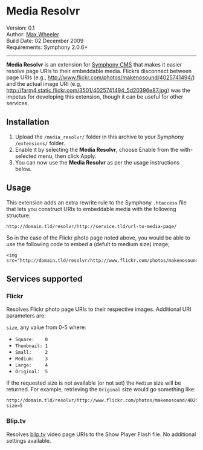 # Media Resolvr #

Version: 0.1  
Author: [Max Wheeler](http://makenosound.com)  
Build Date: 02 December 2009  
Requirements: Symphony 2.0.6+

***

**Media Resolvr** is an extension for [Symphony CMS](http://symphony-cms.com/) that makes it easier resolve page URIs to their embeddable media. Flickrs disconnect between page URIs (e.g., <http://www.flickr.com/photos/makenosound/4025741494/>) and the actual image URI (e.g, <http://farm4.static.flickr.com/3501/4025741494_5d20396e87.jpg>) was the impetus for developing this extension, though it can be useful for other services.

## Installation ##

1. Upload the `/media_resolvr/` folder in this archive to your Symphony `/extensions/` folder.
2. Enable it by selecting the **Media Resolvr**, choose Enable from the with-selected menu, then click Apply.
3. You can now use the **Media Resolvr** as per the usage instructions below.

## Usage ##

This extension adds an extra rewrite rule to the Symphony `.htaccess` file that lets you construct URIs to embeddable media with the following structure:

    http://domain.tld/resolvr/http://service.tld/url-to-media-page/

So in the case of the Flickr photo page noted above, you would be able to use the following code to embed a (defult to medium size) image;

    <img src="http://domain.tld/resolvr/http://www.flickr.com/photos/makenosound/4025741494/"/>

## Services supported ##
### Flickr ###

Resolves Flickr photo page URIs to their respective images. Additional URI parameters are:

`size`, any value from 0-5 where:

  * `Square:    0`
  * `Thumbnail: 1`
  * `Small:     2`
  * `Medium:    3`
  * `Large:     4`
  * `Original:  5`

If the requested size is not available (or not set) the `Medium` size will be returned. For example, retrieving the `Original` size would go something like:

    http://domain.tld/resolvr/http://www.flickr.com/photos/makenosound/4025741494/?size=5

### Blip.tv ###

Resolves [blip.tv](http://blip.tv/) video page URIs to the Show Player Flash file. No additional settings available.

